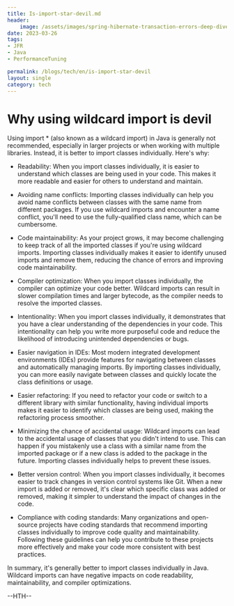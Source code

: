 ```yaml
---
title: Is-import-star-devil.md
header:
    image: /assets/images/spring-hibernate-transaction-errors-deep-dive.jpg
date: 2023-03-26
tags:
- JFR
- Java
- PerformanceTuning

permalink: /blogs/tech/en/is-import-star-devil
layout: single
category: tech
---
```


# Why using wildcard import is devil

Using import * (also known as a wildcard import) in Java is generally not recommended, especially in larger projects or when working with multiple libraries. Instead, it is better to import classes individually. Here's why:

 - Readability: When you import classes individually, it is easier to understand which classes are being used in your code. This makes it more readable and easier for others to understand and maintain.

 - Avoiding name conflicts: Importing classes individually can help you avoid name conflicts between classes with the same name from different packages. If you use wildcard imports and encounter a name conflict, you'll need to use the fully-qualified class name, which can be cumbersome.

 - Code maintainability: As your project grows, it may become challenging to keep track of all the imported classes if you're using wildcard imports. Importing classes individually makes it easier to identify unused imports and remove them, reducing the chance of errors and improving code maintainability.

 - Compiler optimization: When you import classes individually, the compiler can optimize your code better. Wildcard imports can result in slower compilation times and larger bytecode, as the compiler needs to resolve the imported classes.

 - Intentionality: When you import classes individually, it demonstrates that you have a clear understanding of the dependencies in your code. This intentionality can help you write more purposeful code and reduce the likelihood of introducing unintended dependencies or bugs.

 - Easier navigation in IDEs: Most modern integrated development environments (IDEs) provide features for navigating between classes and automatically managing imports. By importing classes individually, you can more easily navigate between classes and quickly locate the class definitions or usage.

 - Easier refactoring: If you need to refactor your code or switch to a different library with similar functionality, having individual imports makes it easier to identify which classes are being used, making the refactoring process smoother.

 - Minimizing the chance of accidental usage: Wildcard imports can lead to the accidental usage of classes that you didn't intend to use. This can happen if you mistakenly use a class with a similar name from the imported package or if a new class is added to the package in the future. Importing classes individually helps to prevent these issues.

 - Better version control: When you import classes individually, it becomes easier to track changes in version control systems like Git. When a new import is added or removed, it's clear which specific class was added or removed, making it simpler to understand the impact of changes in the code.

 - Compliance with coding standards: Many organizations and open-source projects have coding standards that recommend importing classes individually to improve code quality and maintainability. Following these guidelines can help you contribute to these projects more effectively and make your code more consistent with best practices.


In summary, it's generally better to import classes individually in Java. Wildcard imports can have negative impacts on code readability, maintainability, and compiler optimizations.

--HTH--
